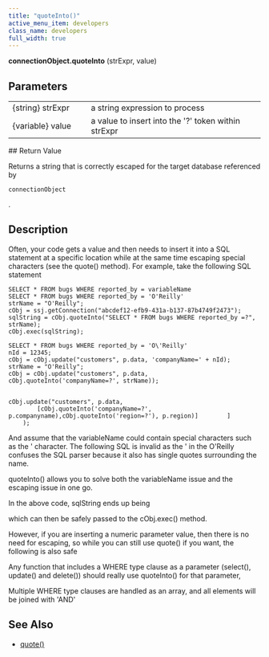 ```yaml
---
title: "quoteInto()"
active_menu_item: developers
class_name: developers
full_width: true
---
```



**connectionObject.quoteInto** (strExpr, value)

## Parameters

<table>
<tr>
<td width="181">
{string} strExpr

</td>
<td width="18">
</td>
<td width="681">
a string expression to process

</td>
</tr>
<tr>
<td width="181">
{variable} value

</td>
<td width="18">
</td>
<td width="681">
a value to insert into the '?' token within strExpr

</td>
</tr>
</table>
## Return Value

Returns a string that is correctly escaped for the target database referenced by

    connectionObject
   

.

## Description

Often, your code gets a value and then needs to insert it into a SQL statement at a specific location while at the same time escaping special characters (see the quote() method). For example, take the following SQL statement

    SELECT * FROM bugs WHERE reported_by = variableName
    SELECT * FROM bugs WHERE reported_by = 'O'Reilly'
    strName = "O'Reilly";
    cObj = ssj.getConnection("abcdef12-efb9-431a-b137-87b4749f2473");
    sqlString = cObj.quoteInto("SELECT * FROM bugs WHERE reported_by =?", strName);
    cObj.exec(sqlString);
     
    SELECT * FROM bugs WHERE reported_by = 'O\'Reilly'
    nId = 12345;
    cObj = cObj.update("customers", p.data, 'companyName=' + nId);
    strName = "O'Reilly";
    cObj = cObj.update("customers", p.data, cObj.quoteInto('companyName=?', strName));
     
     
    cObj.update("customers", p.data, 
            [cObj.quoteInto('companyName=?', p.companyname),cObj.quoteInto('region=?'), p.region)]        ]
        );
   

And assume that the variableName could contain special characters such as the ' character. The following SQL is invalid as the ' in the O'Reilly confuses the SQL parser because it also has single quotes surrounding the name.

quoteInto() allows you to solve both the variableName issue and the escaping issue in one go.

In the above code, sqlString ends up being

which can then be safely passed to the cObj.exec() method.

However, if you are inserting a numeric parameter value, then there is no need for escaping, so while you can still use quote() if you want, the following is also safe

Any function that includes a WHERE type clause as a parameter (select(), update() and delete()) should really use quoteInto() for that parameter,

Multiple WHERE type clauses are handled as an array, and all elements will be joined with 'AND'

## See Also

 - [quote()](/developers/user-guide/scripting-apis/server-side-api/ssj-object/database/quote)

